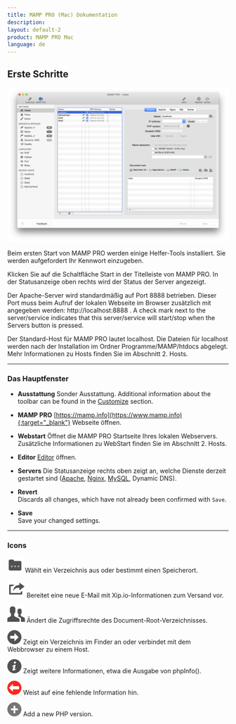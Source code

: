 ```yaml
---
title: MAMP PRO (Mac) Dokumentation
description: 
layout: default-2
product: MAMP PRO Mac
language: de
---
```


## Erste Schritte

![MAMP](ErsteSchritte.png)

Beim ersten Start von MAMP PRO werden einige Helfer-Tools installiert. Sie werden aufgefordert Ihr Kennwort einzugeben.

Klicken Sie auf die Schaltfläche Start in der Titelleiste von MAMP PRO. In der Statusanzeige oben rechts wird der Status der Server angezeigt.

Der Apache-Server wird standardmäßig auf Port 8888 betrieben. Dieser Port muss beim Aufruf der lokalen Webseite im Browser zusätzlich mit angegeben werden: http://localhost:8888 . A check mark next to the server/service indicates that this server/service will start/stop when the Servers button is pressed. 

Der Standard-Host für MAMP PRO lautet localhost. Die Dateien für localhost werden nach der Installation im Ordner Programme/MAMP/htdocs abgelegt. Mehr Informationen zu Hosts finden Sie im Abschnitt 2. Hosts.

---

### Das Hauptfenster

*  **Ausstattung** 
   Sonder Ausstattung. Additional information about the toolbar can be found in the [Customize](../Customize/) section.

*  **MAMP PRO** 
   [https://mamp.info](https://www.mamp.info){:target="_blank"} Webseite öffnen.

*  **Webstart** 
   Öffnet die MAMP PRO Startseite Ihres lokalen Webservers. Zusätzliche Informationen zu WebStart finden Sie im Abschnitt 2. Hosts.

*  **Editor** 
   [Editor](../Editor/) öffnen.

*  **Servers**
   Die Statusanzeige rechts oben zeigt an, welche Dienste derzeit gestartet sind ([Apache](../Servers-and-Services/Apache), [Nginx](../Servers-and-Services/Nginx), [MySQL](../Servers-and-Services/MySQL), Dynamic DNS).

*  **Revert**  
   Discards all changes, which have not already been confirmed with `Save`.
   
*  **Save**  
   Save your changed settings.

---

### Icons


![MAMP](Docs.png) Wählt ein Verzeichnis aus oder bestimmt einen Speicherort.

![MAMP](Mail.png) Bereitet eine neue E-Mail mit Xip.io-Informationen zum Versand vor.

![MAMP](Rights.png) Ändert die Zugriffsrechte des Document-Root-Verzeichnisses.

![MAMP](BlackArrow.png)  Zeigt ein Verzeichnis im Finder an oder verbindet mit dem Webbrowser zu einem Host.

![MAMP](info.png)  Zeigt weitere Informationen, etwa die Ausgabe von phpInfo().

![MAMP](RedArrow.png)  Weist auf eine fehlende Information hin.

![MAMP](Plus.png) Add a new PHP version.
